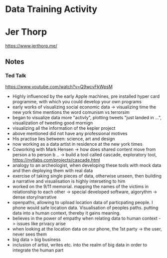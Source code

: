 # Data Training Activity
# Jer Thorp 
https://www.jerthorp.me/

## Notes
### Ted Talk
https://www.youtube.com/watch?v=Q9wcvFkWpsM

- Highly influenced by the early Apple machines, pre installed hyper card programme, with which you could develop your own programs
- early works of visualizing social economic data -> visualizing time the new york time mentions the word comunism vs terrorsim
- began to visualize data more "activly", plotting tweets "just landed in ...", visualization of tweeting good mornign
- visualizing all the information of the kepler project
- above mentioned did not have any professional motives
- His practise lies between: science, art and design
- now working as a data artist in residence at the new york times
- Coworking with Mark Hensen -> how does shared content move from person a to person b .. -> build a tool called cascade, exploratory tool, https://nytlabs.com/projects/cascade.html
- analogy to an archeologist, when developing these tools with mock data and then deploying them with real data
- exercise of taking single pieces of data, otherwise unseen, then building a narrative and visualisation is highly interseting to him
- worked on the 9/11 memorial. mapping the names of the victims in relationship to each other -> special developed software, algorythm -> dense story/narrative
- openpaths, allowing to upload location data of particpating people. I phone would safe location data. Visualisation of peoples paths. putting data into a human context, thereby it gains meaning.
- believes in the power of empathy when relating data to human context -> issues like privacy arise
- when looking at the location data on our phone, the 1st party -> the user, never sees them
- big data > big business
- inclusion of artist, writes etc. into the realm of big data in order to integrate the human part
